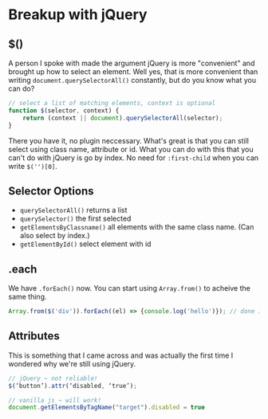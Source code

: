 # Breakup with jQuery

## $()

A person I spoke with made the argument jQuery is more "convenient" and brought up how to select an element. Well yes, that is more convenient than writing `document.querySelectorAll()` constantly, but do you know what you can do?

```js
// select a list of matching elements, context is optional
function $(selector, context) {
    return (context || document).querySelectorAll(selector);
}
```

There you have it, no plugin neccessary. What's great is that you can still select using class name, attribute or id. What you can do with this that you can't do with jQuery is go by index. No need for `:first-child` when you can write `$('')[0]`.

## Selector Options

- `querySelectorAll()` returns a list
- `querySelector()` the first selected
- `getElementsByClassname()` all elements with the same class name. (Can also select by index.)
- `getElementById()` select element with id

## .each

We have `.forEach()` now. You can start using `Array.from()` to acheive the same thing.

```js
Array.from($('div')).forEach((el) => {console.log('hello')}); // done in one line using vanilla js
```

## Attributes

This is something that I came across and was actually the first time I wondered why we're still using jQuery.

```js
// jQuery ~ not reliable!
$(‘button’).attr(‘disabled, ‘true’);

// vanilla js ~ will work!
document.getElementsByTagName("target").disabled = true
```

